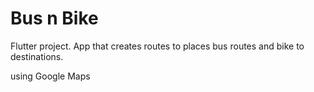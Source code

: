 # Bus n Bike

Flutter project.
App that creates routes to places bus routes and bike to destinations.

using Google Maps
